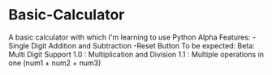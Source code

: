 # Basic-Calculator
A basic calculator with which I'm learning to use Python
Alpha Features: -Single Digit Addition and Subtraction
                -Reset Button
To be expected:
     Beta: Multi Digit Support
     1.0 : Multiplication and Division
     1.1 : Multiple operations in one (num1 + num2 + num3)
